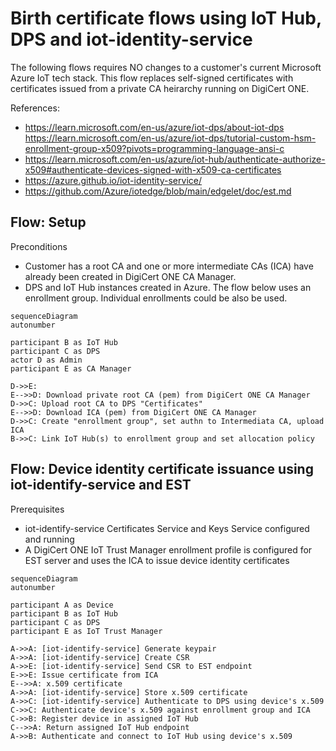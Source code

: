# Birth certificate flows using IoT Hub, DPS and iot-identity-service

The following flows requires NO changes to a customer's current Microsoft Azure IoT tech stack. This flow replaces self-signed certificates with certificates issued from a private CA heirarchy running on DigiCert ONE.

References:
- https://learn.microsoft.com/en-us/azure/iot-dps/about-iot-dps
https://learn.microsoft.com/en-us/azure/iot-dps/tutorial-custom-hsm-enrollment-group-x509?pivots=programming-language-ansi-c
- https://learn.microsoft.com/en-us/azure/iot-hub/authenticate-authorize-x509#authenticate-devices-signed-with-x509-ca-certificates
- https://azure.github.io/iot-identity-service/
- https://github.com/Azure/iotedge/blob/main/edgelet/doc/est.md


## Flow: Setup

Preconditions 
- Customer has a root CA and one or more intermediate CAs (ICA) have already been created in DigiCert ONE CA Manager.
- DPS and IoT Hub instances created in Azure. The flow below uses an enrollment group. Individual enrollments could be also be used.

```mermaid
sequenceDiagram
autonumber

participant B as IoT Hub
participant C as DPS
actor D as Admin
participant E as CA Manager

D->>E: 
E-->>D: Download private root CA (pem) from DigiCert ONE CA Manager
D->>C: Upload root CA to DPS "Certificates"
E-->>D: Download ICA (pem) from DigiCert ONE CA Manager
D->>C: Create "enrollment group", set authn to Intermediata CA, upload ICA
B->>C: Link IoT Hub(s) to enrollment group and set allocation policy

```

## Flow: Device identity certificate issuance using iot-identify-service and EST

Prerequisites 
- iot-identify-service Certificates Service and Keys Service configured and running
- A DigiCert ONE IoT Trust Manager enrollment profile is configured for EST server and uses the ICA to issue device identity certificates


```mermaid
sequenceDiagram
autonumber

participant A as Device
participant B as IoT Hub
participant C as DPS
participant E as IoT Trust Manager

A->>A: [iot-identify-service] Generate keypair
A->>A: [iot-identify-service] Create CSR
A->>E: [iot-identify-service] Send CSR to EST endpoint
E->>E: Issue certificate from ICA
E-->>A: x.509 certificate
A->>A: [iot-identify-service] Store x.509 certificate
A->>C: [iot-identify-service] Authenticate to DPS using device's x.509
C->>C: Authenticate device's x.509 against enrollment group and ICA
C->>B: Register device in assigned IoT Hub
C-->>A: Return assigned IoT Hub endpoint
A->>B: Authenticate and connect to IoT Hub using device's x.509


```

